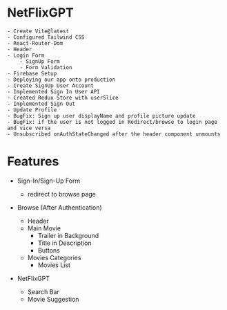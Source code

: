 # NetFlixGPT

    - Create Vite@latest
    - Configured Tailwind CSS
    - React-Router-Dom
    - Header
    - Login Form
        - SignUp Form
        - Form Validation
    - Firebase Setup
    - Deploying our app onto production
    - Create SignUp User Account
    - Implemented Sign In User API
    - Created Redux Store with userSlice
    - Implemented Sign Out
    - Update Profile
    - BugFix: Sign up user displayName and profile picture update
    - BugFix: if the user is not logged in Redirect/browse to login page and vice versa
    - Unsubscribed onAuthStateChanged after the header component unmounts

# Features

- Sign-In/Sign-Up Form

  - redirect to browse page

- Browse (After Authentication)
  - Header
  - Main Movie
    - Trailer in Background
    - Title in Description
    - Buttons
  - Movies Categories
    - Movies List
- NetFlixGPT
  - Search Bar
  - Movie Suggestion
